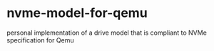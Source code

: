 # nvme-model-for-qemu
 personal implementation of a drive model that is compliant to NVMe specification for Qemu
